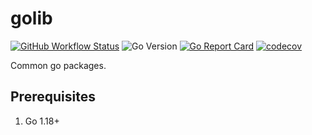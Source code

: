 # golib

[![GitHub Workflow Status](https://img.shields.io/github/workflow/status/ardikabs/golib/CI?style=flat-square)](https://github.com/ardikabs/golib/actions?query=workflow%3ACI)
![Go Version](https://img.shields.io/badge/go%20version-%3E=1.18-61CFDD.svg?style=flat-square)
[![Go Report Card](https://goreportcard.com/badge/github.com/ardikabs/golib?style=flat-square)](https://goreportcard.com/report/github.com/ardikabs/golib)
[![codecov](https://codecov.io/gh/ardikabs/golib/branch/master/graph/badge.svg)](https://codecov.io/gh/ardikabs/golib)

Common go packages.

## Prerequisites

1. Go 1.18+
